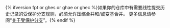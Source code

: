 {% ifversion fpt or ghes or ghae or ghec %}如果你的仓库中有需要线性提交历史记录的受保护分支规则，必须允许压缩合并和/或变基合并。 更多信息请参阅“[关于受保护分支](/github/administering-a-repository/about-protected-branches#require-pull-request-reviews-before-merging)”。{% endif %}
